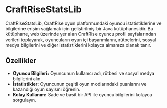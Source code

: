 # CraftRiseStatsLib

CraftRiseStatsLib, CraftRise oyun platformundaki oyuncu istatistiklerine ve bilgilerine erişim sağlamak için geliştirilmiş bir Java kütüphanesidir. Bu kütüphane, web üzerinde yer alan CraftRise oyuncu profil sayfalarından verileri toplayarak, oyuncuların oyun içi başarımlarını, rütbelerini, sosyal medya bilgilerini ve diğer istatistiklerini kolayca almanıza olanak tanır.

## Özellikler

- **Oyuncu Bilgileri:** Oyuncunun kullanıcı adı, rütbesi ve sosyal medya bilgilerini alın.
- **İstatistikler:** Oyuncunun çeşitli oyun modlarındaki puanlarını ve kazandığı oyun sayısını öğrenin.
- **Kolay Kullanım:** Sade ve basit bir API ile oyuncu bilgilerini kolayca sorgulayın.
